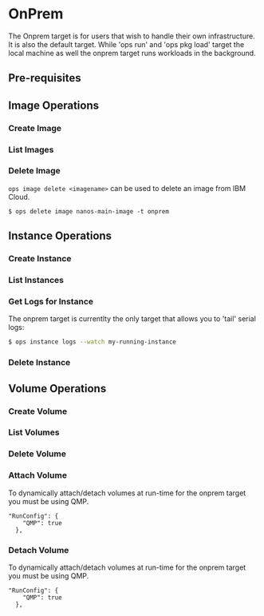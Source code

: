 OnPrem
========================

The Onprem target is for users that wish to handle their own
infrastructure. It is also the default target. While 'ops run' and 'ops
pkg load' target the local machine as well the onprem target runs
workloads in the background.

## Pre-requisites

## Image Operations
### Create Image

### List Images

### Delete Image

`ops image delete <imagename>` can be used to delete an image from IBM Cloud.

```
$ ops delete image nanos-main-image -t onprem
```

## Instance Operations
### Create Instance

### List Instances

### Get Logs for Instance

The onprem target is currentlty the only target that allows you to
'tail' serial logs:

```sh
$ ops instance logs --watch my-running-instance
```

### Delete Instance

## Volume Operations

### Create Volume

### List Volumes

### Delete Volume

### Attach Volume

To dynamically attach/detach volumes at run-time for the onprem target
you must be using QMP.

```
"RunConfig": {
    "QMP": true
  },
```

### Detach Volume

To dynamically attach/detach volumes at run-time for the onprem target
you must be using QMP.

```
"RunConfig": {
    "QMP": true
  },
```

